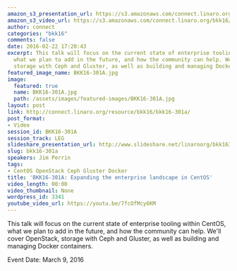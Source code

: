 ```yaml
---
amazon_s3_presentation_url: https://s3.amazonaws.com/connect.linaro.org/bkk16/Presentations/Wednesday/BKK16-301A.pdf
amazon_s3_video_url: https://s3.amazonaws.com/connect.linaro.org/bkk16/Videos/Wednesday/BKK16-301A%20Expanding%20the%20Enterprise%20Landscape%20in%20CentOS.mp4
author: connect
categories: "bkk16"
comments: false
date: 2016-02-22 17:20:43
excerpt: This talk will focus on the current state of enterprise tooling within CentOS,
  what we plan to add in the future, and how the community can help. We'll cover OpenStack,
  storage with Ceph and Gluster, as well as building and managing Docker containers.
featured_image_name: BKK16-301A.jpg
image:
  featured: true
  name: BKK16-301A.jpg
  path: /assets/images/featured-images/BKK16-301A.jpg
layout: post
link: http://connect.linaro.org/resource/bkk16/bkk16-301a/
post_format:
- Video
session_id: BKK16-301A
session_track: LEG
slideshare_presentation_url: http://www.slideshare.net/linaroorg/bkk16301a-expanding-the-enterprise-landscape-in-centos
slug: bkk16-301a
speakers: Jim Perrin
tags:
- CentOS OpenStack Ceph Gluster Docker
title: 'BKK16-301A: Expanding the enterprise landscape in CentOS'
video_length: 00:00
video_thumbnail: None
wordpress_id: 3341
youtube_video_url: https://youtu.be/7fcOfMcy6KM
---
```


This talk will focus on the current state of enterprise tooling within CentOS, what we plan to add in the future, and how the community can help. We'll cover OpenStack, storage with Ceph and Gluster, as well as building and managing Docker containers.

Event Date: March 9, 2016
